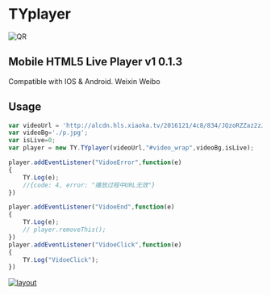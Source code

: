 TYplayer
======

![QR](https://watertian.github.io/TYplayer/assets/TYplayerQR.gif)

## Mobile HTML5 Live Player v1 0.1.3

Compatible with IOS & Android. Weixin Weibo

## Usage
```javascript
var videoUrl = 'http://alcdn.hls.xiaoka.tv/2016121/4c8/834/JQzoRZZaz2zJ5GbS/index.m3u8';
var videoBg='./p.jpg';
var isLive=0;
var player = new TY.TYplayer(videoUrl,"#video_wrap",videoBg,isLive);

player.addEventListener("VidoeError",function(e)
{
    TY.Log(e);
    //{code: 4, error: "播放过程中URL无效"}
})

player.addEventListener("VidoeEnd",function(e)
{
    TY.Log(e);
    // player.removeThis();
}) 
player.addEventListener("VidoeClick",function(e)
{
    TY.Log("VidoeClick");
}) 
```
[![layout](https://watertian.github.io/TYplayer/assets/TYplayerLayout.jpg)](http://watertian.github.io/TYplayer/)







